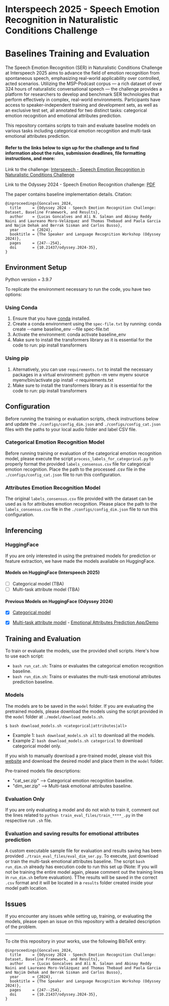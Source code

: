# Interspeech 2025 - Speech Emotion Recognition in Naturalistic Conditions Challenge
# Baselines Training and Evaluation

The Speech Emotion Recognition (SER) in Naturalistic Conditions Challenge at Interspeech 2025 aims to advance the field of emotion recognition from spontaneous speech, emphasizing real-world applicability over controlled, acted scenarios. Utilizing the MSP-Podcast corpus — a rich dataset of over 324 hours of naturalistic conversational speech — the challenge provides a platform for researchers to develop and benchmark SER technologies that perform effectively in complex, real-world environments. Participants have access to speaker-independent training and development sets, as well as an exclusive test set, all annotated for two distinct tasks: categorical emotion recognition and emotional attributes prediction.

This repository contains scripts to train and evaluate baseline models on various tasks including categorical emotion recognition and multi-task emotional attributes prediction.

#### Refer to the links below to sign up for the challenge and to find information about the rules, submission deadlines, file formatting instructions, and more:

Link to the challenge: [Interspeech - Speech Emotion Recognition in Naturalistic Conditions Challenge](https://lab-msp.com/MSP-Podcast_Competition/IS2025/)


Link to the Odyssey 2024 - Speech Emotion Recognition challenge: [PDF](https://ecs.utdallas.edu/research/researchlabs/msp-lab/publications/Goncalves_2024.pdf)

The paper contains baseline implementation details. Citation:

```
@inproceedings{Goncalves_2024,
  title     = {Odyssey 2024 - Speech Emotion Recognition Challenge: Dataset, Baseline Framework, and Results},
  author    = {Lucas Goncalves and Ali N. Salman and Abinay Reddy Naini and Laureano Moro-Velázquez and Thomas Thebaud and Paola Garcia and Najim Dehak and Berrak Sisman and Carlos Busso},
  year      = {2024},
  booktitle = {The Speaker and Language Recognition Workshop (Odyssey 2024)},
  pages     = {247--254},
  doi       = {10.21437/odyssey.2024-35},
}
```


## Environment Setup

Python version = 3.9.7

To replicate the environment necessary to run the code, you have two options:

### Using Conda

1. Ensure that you have [conda](https://docs.conda.io/projects/conda/en/latest/user-guide/install/) installed.
2. Create a conda environment using the `spec-file.txt` by running:
    conda create --name baseline_env --file spec-file.txt
3. Activate the environment:
    conda activate baseline_env
4. Make sure to install the transformers library as it is essential for the code to run:
    pip install transformers


### Using pip

1. Alternatively, you can use `requirements.txt` to install the necessary packages in a virtual environment:
    python -m venv myenv
    source myenv/bin/activate
    pip install -r requirements.txt
2. Make sure to install the transformers library as it is essential for the code to run:
    pip install transformers


## Configuration

Before running the training or evaluation scripts, check instructions below and update the `./configs/config_dim.json` and `./configs/config_cat.json` files with the paths to your local audio folder and label CSV file.

### Categorical Emotion Recognition Model

Before running training or evaluation of the categorical emotion recognition model, please execute the script `process_labels_for_categorical.py` to properly format the provided `labels_consensus.csv` file for categorical emotion recognition. Place the path to the processed .csv file in the `./configs/config_cat.json` file to run this configuration.

### Attributes Emotion Recognition Model

The original `labels_consensus.csv` file provided with the dataset can be used as is for attributes emotion recognition. Please place the path to the `labels_consensus.csv` file in the `./configs/config_dim.json` file to run this configuration.

## Inferencing

### HuggingFace

If you are only interested in using the pretrained models for prediction or feature extraction, we have made the models available on HuggingFace.

 #### Models on HuggingFace (Interspeech 2025)
  - [ ] Categorical model (TBA)
  - [ ] Multi-task attribute model (TBA)

  #### Previous Models on HuggingFace (Odyssey 2024)
  - [x] [Categorical model](https://huggingface.co/3loi/SER-Odyssey-Baseline-WavLM-Categorical)
  - [x] [Multi-task attribute model](https://huggingface.co/3loi/SER-Odyssey-Baseline-WavLM-Multi-Attributes)   -  [Emotional Attributes Prediction App/Demo](https://huggingface.co/spaces/3loi/WavLM-SER-Multi-Baseline-Odyssey2024)


## Training and Evaluation

To train or evaluate the models, use the provided shell scripts. Here's how to use each script:

- `bash run_cat.sh`: Trains or evaluates the categorical emotion recognition baseline.
- `bash run_dim.sh`: Trains or evaluates the multi-task emotional attributes prediction baseline.


### Models

The models are to be saved in the `model` folder. If you are evaluating the pretrained models, please download the models using the script provided in the `model` folder at `./model/download_models.sh`. 
  ```
  $ bash download_models.sh <categorical|attributes|all>
  ```
- Example 1: `bash download_models.sh all` to download all the models.
- Example 2: `bash download_models.sh categorical` to download categorical model only.

If you wish to manually download a pre-trained model, please visit this [website](https://lab-msp.com/MSP-Podcast_Competition/IS2025/models/) and download the desired model and place them in the `model` folder. 

Pre-trained models file descriptions:
- "cat_ser.zip" --> Categorical emotion recognition baseline.
- "dim_ser.zip" --> Multi-task emotional attributes baseline.



### Evaluation Only

If you are only evaluating a model and do not wish to train it, comment out the lines related to `python train_eval_files/train_****_.py` in the respective run `.sh` file.

### Evaluation and saving results for emotional attributes prediction

A custom executable sample file for evaluation and results saving has been provided `./train_eval_files/eval_dim_ser.py`. To execute, just download or train the multi-task emotional attributes baseline. The script `bash run_dim.sh` already has execution code to run this set up (Note: If you will not be training the entire model again, please comment out the training lines in `run_dim.sh` before evaluation). TThe results will be saved in the correct `.csv` format and it will be located in a `results` folder created inside your model path location.

## Issues

If you encounter any issues while setting up, training, or evaluating the models, please open an issue on this repository with a detailed description of the problem.

---------------------------
To cite this repository in your works, use the following BibTeX entry:

```
@inproceedings{Goncalves_2024,
  title     = {Odyssey 2024 - Speech Emotion Recognition Challenge: Dataset, Baseline Framework, and Results},
  author    = {Lucas Goncalves and Ali N. Salman and Abinay Reddy Naini and Laureano Moro-Velázquez and Thomas Thebaud and Paola Garcia and Najim Dehak and Berrak Sisman and Carlos Busso},
  year      = {2024},
  booktitle = {The Speaker and Language Recognition Workshop (Odyssey 2024)},
  pages     = {247--254},
  doi       = {10.21437/odyssey.2024-35},
}
```

